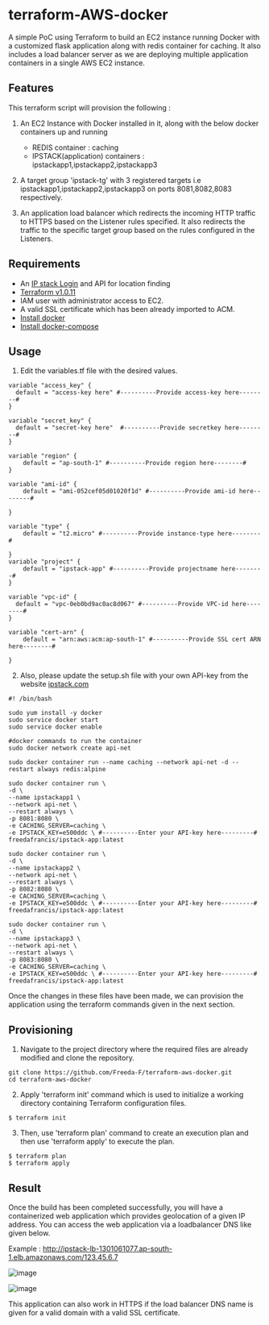 # terraform-AWS-docker

A simple PoC using Terraform to build an EC2 instance running Docker with a customized flask application along with redis container for caching. It also includes a load balancer server as we are deploying multiple application containers in a single AWS EC2 instance.

## Features

This terraform script will provision the following :

1. An EC2 Instance with Docker installed in it, along with the below docker containers up and running
    - REDIS container                  : caching
    - IPSTACK(application) containers  : ipstackapp1,ipstackapp2,ipstackapp3 

2. A target group 'ipstack-tg' with 3 registered targets i.e ipstackapp1,ipstackapp2,ipstackapp3 on ports 8081,8082,8083 respectively.

3. An application load balancer which redirects the incoming HTTP traffic to HTTPS based on the Listener rules specified. It also redirects the traffic to the specific target group based on the rules configured in the Listeners.

## Requirements

- An [IP stack Login](https://ipstack.com/) and API for location finding 
- [Terraform v1.0.11](https://www.terraform.io/downloads.html)
- IAM user with administrator access to EC2.
- A valid SSL certificate which has been already imported to ACM.
- [Install docker](https://docs.docker.com/engine/install/)
- [Install docker-compose](https://docs.docker.com/compose/install/)

## Usage

1. Edit the variables.tf file with the desired values.
```
variable "access_key" {
  default = "access-key here" #----------Provide access-key here--------#
}

variable "secret_key" {
  default = "secret-key here"  #----------Provide secretkey here--------#
}

variable "region" {
    default = "ap-south-1" #----------Provide region here--------#
}

variable "ami-id" {
    default = "ami-052cef05d01020f1d" #----------Provide ami-id here--------#
  
}

variable "type" {
    default = "t2.micro" #----------Provide instance-type here--------#
  
}
variable "project" {
    default = "ipstack-app" #----------Provide projectname here--------#
}

variable "vpc-id" {
  default = "vpc-0eb0bd9ac0ac8d067" #----------Provide VPC-id here--------#
}

variable "cert-arn" {
    default = "arn:aws:acm:ap-south-1" #----------Provide SSL cert ARN here--------#
  
}
```
2. Also, please update the setup.sh file with your own API-key from the website [ipstack.com](https://ipstack.com/)
```
#! /bin/bash

sudo yum install -y docker
sudo service docker start
sudo service docker enable

#docker commands to run the container
sudo docker network create api-net

sudo docker container run --name caching --network api-net -d --restart always redis:alpine

sudo docker container run \
-d \
--name ipstackapp1 \
--network api-net \
--restart always \
-p 8081:8080 \
-e CACHING_SERVER=caching \
-e IPSTACK_KEY=e500ddc \ #----------Enter your API-key here---------#
freedafrancis/ipstack-app:latest

sudo docker container run \
-d \
--name ipstackapp2 \
--network api-net \
--restart always \
-p 8082:8080 \
-e CACHING_SERVER=caching \
-e IPSTACK_KEY=e500ddc \ #----------Enter your API-key here---------#
freedafrancis/ipstack-app:latest

sudo docker container run \
-d \
--name ipstackapp3 \
--network api-net \
--restart always \
-p 8083:8080 \
-e CACHING_SERVER=caching \
-e IPSTACK_KEY=e500ddc \ #----------Enter your API-key here---------#
freedafrancis/ipstack-app:latest
```
Once the changes in these files have been made, we can provision the application using the terraform commands given in the next section.

## Provisioning

1. Navigate to the project directory where the required files are already modified and clone the repository.
```
git clone https://github.com/Freeda-F/terraform-aws-docker.git
cd terraform-aws-docker
```
2. Apply 'terraform init' command which is used to initialize a working directory containing Terraform configuration files.
```
$ terraform init
```
3. Then, use 'terraform plan' command to create an execution plan and then use 'terraform apply' to execute the plan. 
```
$ terraform plan
$ terraform apply
```

## Result

Once the build has been completed successfully, you will have a containerized web application which provides geolocation of a given IP address. You can access the web application via a loadbalancer DNS like given below.

Example : http://ipstack-lb-1301061077.ap-south-1.elb.amazonaws.com/123.45.6.7

![image](https://user-images.githubusercontent.com/93197553/147000687-eb672b75-9bf1-457e-bd83-abbde4f91241.png)

![image](https://user-images.githubusercontent.com/93197553/147000754-fe6e0286-4af1-4d03-9e13-e35ff92625de.png)

This application can also work in HTTPS if the load balancer DNS name is given for a valid domain with a valid SSL certificate.
